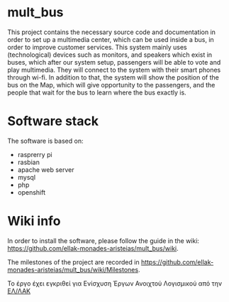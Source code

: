 # mult_bus

This project contains the necessary source code and documentation in order to set up a multimedia center, which can be used inside a bus, in order to improve customer services. This system mainly uses (technological) devices such as monitors, and speakers which exist in buses, which  after our system setup, passengers will be able to vote and play multimedia. They will connect to the system with their smart phones through wi-fi. In addition to that, the system will show the position of the bus on the Map, which will give opportunity to the passengers, and the people that wait for the bus to learn where the bus exactly is. 

# Software stack

The software is based on:
* rasprerry pi
* rasbian
* apache web server
* mysql
* php
* openshift

# Wiki info

In order to install the software, please follow the guide in the wiki: https://github.com/ellak-monades-aristeias/mult_bus/wiki.

The milestones of the project are recorded in https://github.com/ellak-monades-aristeias/mult_bus/wiki/Milestones.

Το έργο έχει εγκριθεί για Ενίσχυση Έργων Ανοιχτού Λογισμικού από την [ΕΛ/ΛΑΚ](https://ellak.gr/)
